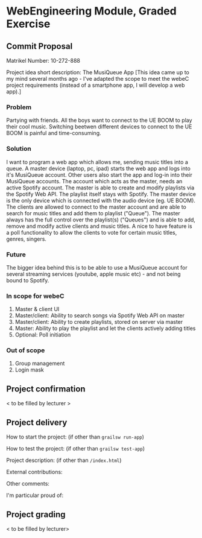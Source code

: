 # WebEngineering Module, Graded Exercise

## Commit Proposal

Matrikel Number: 10-272-888

Project idea short description: The MusiQueue App
[This idea came up to my mind several months ago - I've adapted the scope to meet the webeC project requirements (instead of a smartphone app, I will develop a web app).]

### Problem
Partying with friends. All the boys want to connect to the UE BOOM to play their cool music. Switching beetwen different devices to connect to the UE BOOM is painful and time-consuming.

### Solution
I want to program a web app which allows me, sending music titles into a queue. A master device (laptop, pc, ipad) starts the web app and logs into it's MusiQueue account. Other users also start the app and log-in into their MusiQueue accounts.
The account which acts as the master, needs an active Spotify account. The master is able to create and modify playlists via the Spotify Web API. The playlist itself stays with Spotify. The master device is the only device which is connected with the audio device (eg. UE BOOM).
The clients are allowed to connect to the master account and are able to search for music titles and add them to playlist ("Queue").
The master always has the full control over the playlist(s) ("Queues") and is able to add, remove and modify active clients and music titles. A nice to have feature is a poll functionality to allow the clients to vote for certain music titles, genres, singers.

### Future
The bigger idea behind this is to be able to use a MusiQueue account for several streaming services (youtube, apple music etc) - and not being bound to Spotify.

### In scope for webeC
1.  Master & client UI
2.  Master/client: Ability to search songs via Spotify Web API on master
3.  Master/client: Ability to create playlists, stored on server via master
4.  Master: Ability to play the playlist and let the clients actively adding titles
5.  Optional: Poll initiation

### Out of scope
1.  Group management
2.  Login mask

## Project confirmation

< to be filled by lecturer >


## Project delivery <to be filled by student>

How to start the project: (if other than `grailsw run-app`)

How to test the project:  (if other than `grailsw test-app`)

Project description:      (if other than `/index.html`)

External contributions:

Other comments: 

I'm particular proud of:


## Project grading 

< to be filled by lecturer>